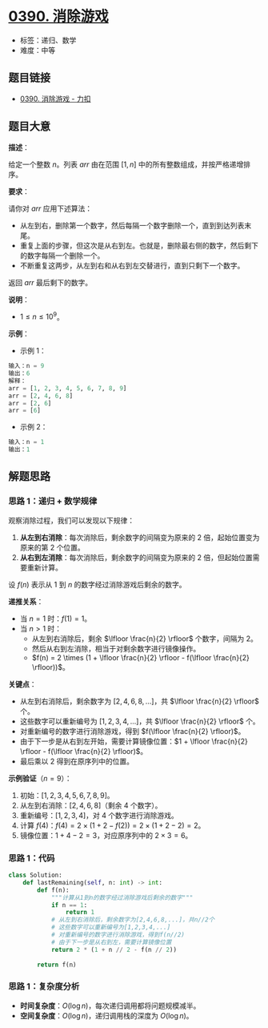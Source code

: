 # [0390. 消除游戏](https://leetcode.cn/problems/elimination-game/)

- 标签：递归、数学
- 难度：中等

## 题目链接

- [0390. 消除游戏 - 力扣](https://leetcode.cn/problems/elimination-game/)

## 题目大意

**描述**：

给定一个整数 $n$。列表 $arr$ 由在范围 $[1, n]$ 中的所有整数组成，并按严格递增排序。

**要求**：

请你对 $arr$ 应用下述算法：

- 从左到右，删除第一个数字，然后每隔一个数字删除一个，直到到达列表末尾。
- 重复上面的步骤，但这次是从右到左。也就是，删除最右侧的数字，然后剩下的数字每隔一个删除一个。
- 不断重复这两步，从左到右和从右到左交替进行，直到只剩下一个数字。

返回 $arr$ 最后剩下的数字。

**说明**：

- $1 \le n \le 10^{9}$。

**示例**：

- 示例 1：

```python
输入：n = 9
输出：6
解释：
arr = [1, 2, 3, 4, 5, 6, 7, 8, 9]
arr = [2, 4, 6, 8]
arr = [2, 6]
arr = [6]
```

- 示例 2：

```python
输入：n = 1
输出：1
```

## 解题思路

### 思路 1：递归 + 数学规律

观察消除过程，我们可以发现以下规律：

1. **从左到右消除**：每次消除后，剩余数字的间隔变为原来的 $2$ 倍，起始位置变为原来的第 $2$ 个位置。
2. **从右到左消除**：每次消除后，剩余数字的间隔变为原来的 $2$ 倍，但起始位置需要重新计算。

设 $f(n)$ 表示从 $1$ 到 $n$ 的数字经过消除游戏后剩余的数字。

**递推关系**：

- 当 $n = 1$ 时：$f(1) = 1$。
- 当 $n > 1$ 时：
  - 从左到右消除后，剩余 $\lfloor \frac{n}{2} \rfloor$ 个数字，间隔为 $2$。
  - 然后从右到左消除，相当于对剩余数字进行镜像操作。
  - $f(n) = 2 \times (1 + \lfloor \frac{n}{2} \rfloor - f(\lfloor \frac{n}{2} \rfloor))$。

**关键点**：

- 从左到右消除后，剩余数字为 $[2, 4, 6, 8, ...]$，共 $\lfloor \frac{n}{2} \rfloor$ 个。
- 这些数字可以重新编号为 $[1, 2, 3, 4, ...]$，共 $\lfloor \frac{n}{2} \rfloor$ 个。
- 对重新编号的数字进行消除游戏，得到 $f(\lfloor \frac{n}{2} \rfloor)$。
- 由于下一步是从右到左开始，需要计算镜像位置：$1 + \lfloor \frac{n}{2} \rfloor - f(\lfloor \frac{n}{2} \rfloor)$。
- 最后乘以 $2$ 得到在原序列中的位置。

**示例验证**（$n = 9$）：
1. 初始：$[1, 2, 3, 4, 5, 6, 7, 8, 9]$。
2. 从左到右消除：$[2, 4, 6, 8]$（剩余 $4$ 个数字）。
3. 重新编号：$[1, 2, 3, 4]$，对 $4$ 个数字进行消除游戏。
4. 计算 $f(4)$：$f(4) = 2 \times (1 + 2 - f(2)) = 2 \times (1 + 2 - 2) = 2$。
5. 镜像位置：$1 + 4 - 2 = 3$，对应原序列中的 $2 \times 3 = 6$。

### 思路 1：代码

```python
class Solution:
    def lastRemaining(self, n: int) -> int:
        def f(n):
            """计算从1到n的数字经过消除游戏后剩余的数字"""
            if n == 1:
                return 1
            # 从左到右消除后，剩余数字为[2,4,6,8,...]，共n//2个
            # 这些数字可以重新编号为[1,2,3,4,...]
            # 对重新编号的数字进行消除游戏，得到f(n//2)
            # 由于下一步是从右到左，需要计算镜像位置
            return 2 * (1 + n // 2 - f(n // 2))
        
        return f(n)
```

### 思路 1：复杂度分析

- **时间复杂度**：$O(\log n)$，每次递归调用都将问题规模减半。
- **空间复杂度**：$O(\log n)$，递归调用栈的深度为 $O(\log n)$。
